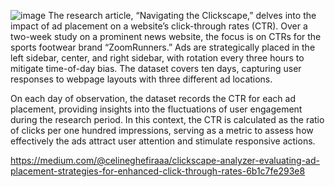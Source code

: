 ![image](https://github.com/celineghf/ClickScape-Analyzer-Evaluating-Ad-Placement-Strategies-for-Enhanced-Click-Through-Rates/assets/156125897/da96f01d-b014-4355-a934-6878c3c2f98d)
The research article, “Navigating the Clickscape,” delves into the impact of ad placement on a website’s click-through rates (CTR). Over a two-week study on a prominent news website, the focus is on CTRs for the sports footwear brand “ZoomRunners.” Ads are strategically placed in the left sidebar, center, and right sidebar, with rotation every three hours to mitigate time-of-day bias. The dataset covers ten days, capturing user responses to webpage layouts with three different ad locations.

On each day of observation, the dataset records the CTR for each ad placement, providing insights into the fluctuations of user engagement during the research period. In this context, the CTR is calculated as the ratio of clicks per one hundred impressions, serving as a metric to assess how effectively the ads attract user attention and stimulate responsive actions.

https://medium.com/@celineghefiraaa/clickscape-analyzer-evaluating-ad-placement-strategies-for-enhanced-click-through-rates-6b1c7fe293e8
